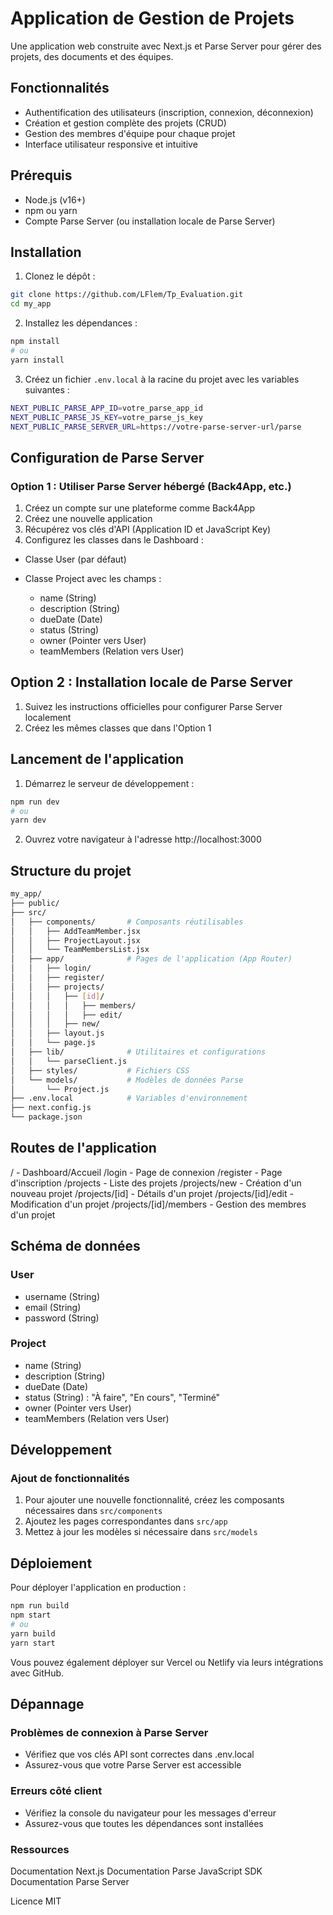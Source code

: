 # Application de Gestion de Projets
Une application web construite avec Next.js et Parse Server pour gérer des projets, des documents et des équipes.

## Fonctionnalités

- Authentification des utilisateurs (inscription, connexion, déconnexion)
- Création et gestion complète des projets (CRUD)
- Gestion des membres d'équipe pour chaque projet
- Interface utilisateur responsive et intuitive

## Prérequis

- Node.js (v16+)
- npm ou yarn
- Compte Parse Server (ou installation locale de Parse Server)

## Installation

1. Clonez le dépôt :
```bash
git clone https://github.com/LFlem/Tp_Evaluation.git
cd my_app
```

2. Installez les dépendances :

``` bash
npm install
# ou
yarn install
```

3. Créez un fichier ```.env.local``` à la racine du projet avec les variables suivantes :

``` bash
NEXT_PUBLIC_PARSE_APP_ID=votre_parse_app_id
NEXT_PUBLIC_PARSE_JS_KEY=votre_parse_js_key
NEXT_PUBLIC_PARSE_SERVER_URL=https://votre-parse-server-url/parse
```
## Configuration de Parse Server
### Option 1 : Utiliser Parse Server hébergé (Back4App, etc.)

1. Créez un compte sur une plateforme comme Back4App
2. Créez une nouvelle application
3. Récupérez vos clés d'API (Application ID et JavaScript Key)
4. Configurez les classes dans le Dashboard :

+ Classe User (par défaut)
+ Classe Project avec les champs :

    + name (String)
    + description (String)
    + dueDate (Date)
    + status (String)
    + owner (Pointer vers User)
    + teamMembers (Relation vers User)


## Option 2 : Installation locale de Parse Server

1. Suivez les instructions officielles pour configurer Parse Server localement
2. Créez les mêmes classes que dans l'Option 1

## Lancement de l'application

1. Démarrez le serveur de développement :

``` bash
npm run dev
# ou
yarn dev
```

2. Ouvrez votre navigateur à l'adresse http://localhost:3000

## Structure du projet
``` bash
my_app/
├── public/
├── src/
│   ├── components/       # Composants réutilisables
│   │   ├── AddTeamMember.jsx
│   │   ├── ProjectLayout.jsx
│   │   └── TeamMembersList.jsx
│   ├── app/              # Pages de l'application (App Router)
│   │   ├── login/
│   │   ├── register/
│   │   ├── projects/
│   │   │   ├── [id]/
│   │   │   │   ├── members/
│   │   │   │   ├── edit/
│   │   │   ├── new/
│   │   ├── layout.js
│   │   └── page.js
│   ├── lib/              # Utilitaires et configurations
│   │   └── parseClient.js
│   ├── styles/           # Fichiers CSS
│   └── models/           # Modèles de données Parse
│       └── Project.js
├── .env.local            # Variables d'environnement
├── next.config.js
└── package.json
```

## Routes de l'application

/ - Dashboard/Accueil
/login - Page de connexion
/register - Page d'inscription
/projects - Liste des projets
/projects/new - Création d'un nouveau projet
/projects/[id] - Détails d'un projet
/projects/[id]/edit - Modification d'un projet
/projects/[id]/members - Gestion des membres d'un projet

## Schéma de données
### User

- username (String)
- email (String)
- password (String)

### Project

- name (String)
- description (String)
- dueDate (Date)
- status (String) : "À faire", "En cours", "Terminé"
- owner (Pointer vers User)
- teamMembers (Relation vers User)

## Développement
### Ajout de fonctionnalités

1. Pour ajouter une nouvelle fonctionnalité, créez les composants nécessaires dans ```src/components```
2. Ajoutez les pages correspondantes dans ```src/app```
3. Mettez à jour les modèles si nécessaire dans ```src/models```

## Déploiement
Pour déployer l'application en production :
```bash
npm run build
npm start
# ou
yarn build
yarn start
```
Vous pouvez également déployer sur Vercel ou Netlify via leurs intégrations avec GitHub.
## Dépannage
### Problèmes de connexion à Parse Server

- Vérifiez que vos clés API sont correctes dans .env.local
- Assurez-vous que votre Parse Server est accessible

### Erreurs côté client

- Vérifiez la console du navigateur pour les messages d'erreur
- Assurez-vous que toutes les dépendances sont installées

### Ressources

Documentation Next.js
Documentation Parse JavaScript SDK
Documentation Parse Server

Licence
MIT
